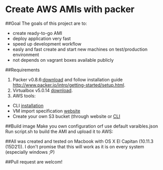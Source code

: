 Create AWS AMIs with packer
=============


##Goal
The goals of this project are to:
+ create ready-to-go AMI
+ deploy application very fast
+ speed up development workflow
+ easly and fast create and start new machines on test/production environment
+ not depends on vagrant boxes available publicly


##Requirements
1. Packer v0.8.6:[download](http://www.packer.io/downloads.html) and follow installation guide http://www.packer.io/intro/getting-started/setup.html.
2. Virtualbox v5.0.14 [download](https://www.virtualbox.org/wiki/Downloads).
3. AWS tools:
  + CLI [installation](http://docs.aws.amazon.com/cli/latest/userguide/installing.html)
  + VM import specification [website](http://docs.aws.amazon.com/AWSEC2/latest/UserGuide/VMImportPrerequisites.html)
  + Create your own S3 bucket (through website or [CLI](http://docs.aws.amazon.com/cli/latest/reference/s3api/create-bucket.htm)


##Build image
Make you own configuration orf use default varaibles.json
Run script.sh to build the AMI and upload it to AWS:






##All was created and tested on Macbook with OS X El Capitan (10.11.3 (15D21)). I don't promise that this will work as it is on every system (especially windows ;P)


##Pull request are welcom!

